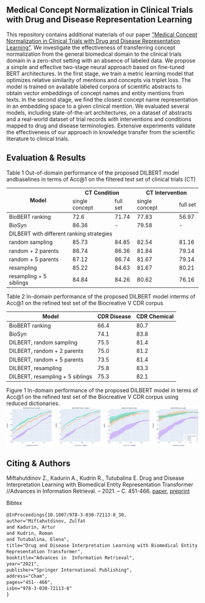 Medical Concept Normalization in Clinical Trials with Drug and Disease Representation Learning
---
This repository contains additional materials of our paper ["Medical Concept Normalization in Clinical Trials with Drug and Disease Representation Learning"](https://arxiv.org/pdf/2101.09311.pdf). 
We investigate the effectiveness of transferring concept normalization from the general biomedical domain to the 
clinical trials domain in a zero-shot setting with an absence of labeled data. We propose a simple and effective 
two-stage neural approach based on fine-tuned BERT architectures. In the first stage, we train a metric learning model 
that optimizes relative similarity of mentions and concepts via triplet loss. The model is trained on available labeled 
corpora of scientific abstracts to obtain vector embeddings of concept names and entity mentions from texts. In the 
second stage, we find the closest concept name representation in an embedding space to a given clinical mention. We 
evaluated several models, including state-of-the-art architectures, on a dataset of abstracts and a real-world dataset
 of trial records with interventions and conditions mapped to drug and disease terminologies. Extensive experiments
  validate the effectiveness of our approach in knowledge transfer from the scientific literature to clinical trials.
  
Evaluation & Results
---
Table 1
Out-of-domain performance of the proposed DILBERT model andbaselines in terms of Acc@1 on the 
filtered test set of clinical trials (CT)

<table>
<thead>
  <tr>
    <th rowspan="2">Model</th>
    <th colspan="2">CT Condition</th>
    <th colspan="2">CT Intervention</th>
  </tr>
  <tr>
    <td>single concept</td>
    <td>full set</td>
    <td>single concept</td>
    <td>full set</td>
  </tr>
</thead>
<tbody>
  <tr>
    <td>BioBERT ranking</td>
    <td>72.6</td>
    <td>71.74</td>
    <td>77.83</td>
    <td>56.97</td>
  </tr>
  <tr>
    <td>BioSyn</td>
    <td>86.36</td>
    <td>-</td>
    <td>79.58</td>
    <td>-</td>
  </tr>
  <tr>
    <td colspan="5">DILBERT with different ranking strategies</td>
  </tr>
  <tr>
    <td>random sampling</td>
    <td>85.73</td>
    <td>84.85</td>
    <td>82.54</td>
    <td>81.16</td>
  </tr>
  <tr>
    <td>random + 2 parents</td>
    <td>86.74</td>
    <td>86.36</td>
    <td>81.84</td>
    <td>79.14</td>
  </tr>
  <tr>
    <td>random + 5 parents</td>
    <td>87.12</td>
    <td>86.74</td>
    <td>81.67</td>
    <td>79.14</td>
  </tr>
  <tr>
    <td>resampling</td>
    <td>85.22</td>
    <td>84.63</td>
    <td>81.67</td>
    <td>80.21</td>
  </tr>
  <tr>
    <td>resampling + 5 siblings</td>
    <td>84.84</td>
    <td>84.26</td>
    <td>80.62</td>
    <td>76.16</td>
  </tr>
</tbody>
</table>

Table 2
In-domain performance of the proposed DILBERT model interms of Acc@1 on the refined test set of 
the Biocreative V CDR corpus

<table>
<thead>
  <tr>
    <th>Model</th>
    <th>CDR Disease</th>
    <th>CDR Chemical</th>
  </tr>
</thead>
<tbody>
  <tr>
    <td>BioBERT ranking</td>
    <td>66.4</td>
    <td>80.7</td>
  </tr>
  <tr>
    <td>BioSyn</td>
    <td>74.1</td>
    <td>83.8</td>
  </tr>
  <tr>
    <td>DILBERT, random sampling</td>
    <td>75.5</td>
    <td>81.4</td>
  </tr>
  <tr>
    <td>DILBERT, random + 2 parents</td>
    <td>75.0</td>
    <td>81.2</td>
  </tr>
  <tr>
    <td>DILBERT, random + 5 parents</td>
    <td>73.5</td>
    <td>81.4</td>
  </tr>
  <tr>
    <td>DILBERT, resampling</td>
    <td>75.8</td>
    <td>83.3</td>
  </tr>
  <tr>
    <td>DILBERT, resampling + 5 siblings</td>
    <td>75.3</td>
    <td>82.1</td>
  </tr>
</tbody>
</table>
  
 Figure 1
 In-domain performance  of the proposed DILBERT model in terms of Acc@1 on the refined test set of the Biocreative V 
 CDR corpus using reduced dictionaries.
 ![](images/cdr_combined.png)
 
 
 Citing & Authors
 ---
Miftahutdinov Z., Kadurin A., Kudrin R., Tutubalina E. Drug and Disease Interpretation Learning with Biomedical Entity Representation Transformer //Advances in  Information Retrieval. – 2021. – С. 451-466. [paper](https://link.springer.com/chapter/10.1007/978-3-030-72113-8_30), [preprint](https://arxiv.org/pdf/2101.09311.pdf)

Bibtex
```
@InProceedings{10.1007/978-3-030-72113-8_30,
author="Miftahutdinov, Zulfat
and Kadurin, Artur
and Kudrin, Roman
and Tutubalina, Elena",
title="Drug and Disease Interpretation Learning with Biomedical Entity Representation Transformer",
booktitle="Advances in  Information Retrieval",
year="2021",
publisher="Springer International Publishing",
address="Cham",
pages="451--466",
isbn="978-3-030-72113-8"
}
```
